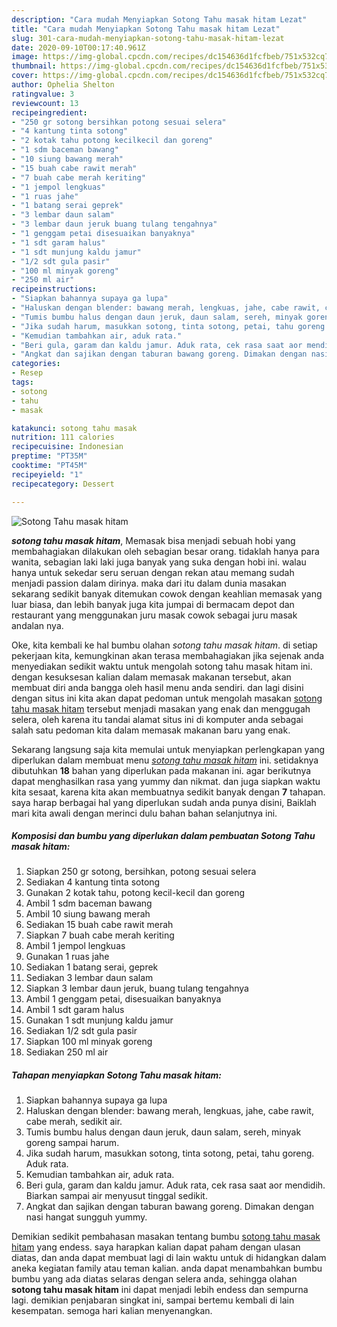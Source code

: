 ```yaml
---
description: "Cara mudah Menyiapkan Sotong Tahu masak hitam Lezat"
title: "Cara mudah Menyiapkan Sotong Tahu masak hitam Lezat"
slug: 301-cara-mudah-menyiapkan-sotong-tahu-masak-hitam-lezat
date: 2020-09-10T00:17:40.961Z
image: https://img-global.cpcdn.com/recipes/dc154636d1fcfbeb/751x532cq70/sotong-tahu-masak-hitam-foto-resep-utama.jpg
thumbnail: https://img-global.cpcdn.com/recipes/dc154636d1fcfbeb/751x532cq70/sotong-tahu-masak-hitam-foto-resep-utama.jpg
cover: https://img-global.cpcdn.com/recipes/dc154636d1fcfbeb/751x532cq70/sotong-tahu-masak-hitam-foto-resep-utama.jpg
author: Ophelia Shelton
ratingvalue: 3
reviewcount: 13
recipeingredient:
- "250 gr sotong bersihkan potong sesuai selera"
- "4 kantung tinta sotong"
- "2 kotak tahu potong kecilkecil dan goreng"
- "1 sdm baceman bawang"
- "10 siung bawang merah"
- "15 buah cabe rawit merah"
- "7 buah cabe merah keriting"
- "1 jempol lengkuas"
- "1 ruas jahe"
- "1 batang serai geprek"
- "3 lembar daun salam"
- "3 lembar daun jeruk buang tulang tengahnya"
- "1 genggam petai disesuaikan banyaknya"
- "1 sdt garam halus"
- "1 sdt munjung kaldu jamur"
- "1/2 sdt gula pasir"
- "100 ml minyak goreng"
- "250 ml air"
recipeinstructions:
- "Siapkan bahannya supaya ga lupa"
- "Haluskan dengan blender: bawang merah, lengkuas, jahe, cabe rawit, cabe merah, sedikit air."
- "Tumis bumbu halus dengan daun jeruk, daun salam, sereh, minyak goreng sampai harum."
- "Jika sudah harum, masukkan sotong, tinta sotong, petai, tahu goreng. Aduk rata."
- "Kemudian tambahkan air, aduk rata."
- "Beri gula, garam dan kaldu jamur. Aduk rata, cek rasa saat aor mendidih. Biarkan sampai air menyusut tinggal sedikit."
- "Angkat dan sajikan dengan taburan bawang goreng. Dimakan dengan nasi hangat sungguh yummy."
categories:
- Resep
tags:
- sotong
- tahu
- masak

katakunci: sotong tahu masak 
nutrition: 111 calories
recipecuisine: Indonesian
preptime: "PT35M"
cooktime: "PT45M"
recipeyield: "1"
recipecategory: Dessert

---
```



![Sotong Tahu masak hitam](https://img-global.cpcdn.com/recipes/dc154636d1fcfbeb/751x532cq70/sotong-tahu-masak-hitam-foto-resep-utama.jpg)

<b><i>sotong tahu masak hitam</i></b>, Memasak bisa menjadi sebuah hobi yang membahagiakan dilakukan oleh sebagian besar orang. tidaklah hanya para wanita, sebagian laki laki juga banyak yang suka dengan hobi ini. walau hanya untuk sekedar seru seruan dengan rekan atau memang sudah menjadi passion dalam dirinya. maka dari itu dalam dunia masakan sekarang sedikit banyak ditemukan cowok dengan keahlian memasak yang luar biasa, dan lebih banyak juga kita jumpai di bermacam depot dan restaurant yang menggunakan juru masak cowok sebagai juru masak andalan nya.

Oke, kita kembali ke hal bumbu olahan <i>sotong tahu masak hitam</i>. di setiap pekerjaan kita, kemungkinan akan terasa membahagiakan jika sejenak anda menyediakan sedikit waktu untuk mengolah sotong tahu masak hitam ini. dengan kesuksesan kalian dalam memasak makanan tersebut, akan membuat diri anda bangga oleh hasil menu anda sendiri. dan lagi disini dengan situs ini kita akan dapat pedoman untuk mengolah masakan <u>sotong tahu masak hitam</u> tersebut menjadi masakan yang enak dan menggugah selera, oleh karena itu tandai alamat situs ini di komputer anda sebagai salah satu pedoman kita dalam memasak makanan baru yang enak.




Sekarang langsung saja kita memulai untuk menyiapkan perlengkapan yang diperlukan dalam membuat menu <u><i>sotong tahu masak hitam</i></u> ini. setidaknya dibutuhkan <b>18</b> bahan yang diperlukan pada makanan ini. agar berikutnya dapat menghasilkan rasa yang yummy dan nikmat. dan juga siapkan waktu kita sesaat, karena kita akan membuatnya sedikit banyak dengan <b>7</b> tahapan. saya harap berbagai hal yang diperlukan sudah anda punya disini, Baiklah mari kita awali dengan merinci dulu bahan bahan selanjutnya ini.

<!--inarticleads1-->

##### Komposisi dan bumbu yang diperlukan dalam pembuatan Sotong Tahu masak hitam:

1. Siapkan 250 gr sotong, bersihkan, potong sesuai selera
1. Sediakan 4 kantung tinta sotong
1. Gunakan 2 kotak tahu, potong kecil-kecil dan goreng
1. Ambil 1 sdm baceman bawang
1. Ambil 10 siung bawang merah
1. Sediakan 15 buah cabe rawit merah
1. Siapkan 7 buah cabe merah keriting
1. Ambil 1 jempol lengkuas
1. Gunakan 1 ruas jahe
1. Sediakan 1 batang serai, geprek
1. Sediakan 3 lembar daun salam
1. Siapkan 3 lembar daun jeruk, buang tulang tengahnya
1. Ambil 1 genggam petai, disesuaikan banyaknya
1. Ambil 1 sdt garam halus
1. Gunakan 1 sdt munjung kaldu jamur
1. Sediakan 1/2 sdt gula pasir
1. Siapkan 100 ml minyak goreng
1. Sediakan 250 ml air




<!--inarticleads2-->

##### Tahapan menyiapkan Sotong Tahu masak hitam:

1. Siapkan bahannya supaya ga lupa
1. Haluskan dengan blender: bawang merah, lengkuas, jahe, cabe rawit, cabe merah, sedikit air.
1. Tumis bumbu halus dengan daun jeruk, daun salam, sereh, minyak goreng sampai harum.
1. Jika sudah harum, masukkan sotong, tinta sotong, petai, tahu goreng. Aduk rata.
1. Kemudian tambahkan air, aduk rata.
1. Beri gula, garam dan kaldu jamur. Aduk rata, cek rasa saat aor mendidih. Biarkan sampai air menyusut tinggal sedikit.
1. Angkat dan sajikan dengan taburan bawang goreng. Dimakan dengan nasi hangat sungguh yummy.




Demikian sedikit pembahasan masakan tentang bumbu <u>sotong tahu masak hitam</u> yang endess. saya harapkan kalian dapat paham dengan ulasan diatas, dan anda dapat membuat lagi di lain waktu untuk di hidangkan dalam aneka kegiatan family atau teman kalian. anda dapat menambahkan bumbu bumbu yang ada diatas selaras dengan selera anda, sehingga olahan <b>sotong tahu masak hitam</b> ini dapat menjadi lebih endess dan sempurna lagi. demikian penjabaran singkat ini, sampai bertemu kembali di lain kesempatan. semoga hari kalian menyenangkan.
